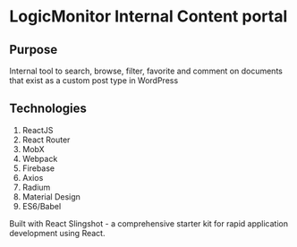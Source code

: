 # LogicMonitor Internal Content portal

## Purpose
Internal tool to search, browse, filter, favorite and comment on documents that exist as a custom post type in WordPress

## Technologies
1. ReactJS
2. React Router
3. MobX
4. Webpack
5. Firebase
6. Axios
7. Radium
8. Material Design
9. ES6/Babel

Built with React Slingshot - a comprehensive starter kit for rapid application development using React. 
